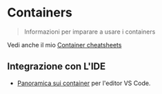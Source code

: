 # Containers
> Informazioni per imparare a usare i containers

Vedi anche il mio [Container cheatsheets](https://github.com/MichaelCurrin/cheatsheets/tree/master/cheatsheets/containers)


## Integrazione con L'IDE 

- [Panoramica sui container](https://code.visualstudio.com/docs/containers/overview) per l'editor VS Code.
